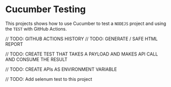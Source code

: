 # Cucumber Testing

This projects shows how to use Cucumber to test a `NODEJS` project and using the `TEST` with GitHub
Actions.

// TODO: GITHUB ACTIONS HISTORY
// TODO: GENERATE / SAFE HTML REPORT 

// TODO: CREATE TEST THAT TAKES A PAYLOAD AND MAKES API CALL AND CONSUME THE RESULT

// TODO: CREATE APIs AS ENVIRONMENT VARIABLE

// TODO: Add selenum test to this project 


